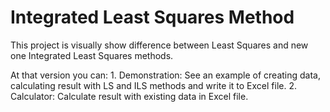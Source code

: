 # Integrated Least Squares Method

This project is visually show difference between Least Squares and new one Integrated Least Squares methods.

At that version you can:
    1. Demonstration:
    See an example of creating data, calculating result with LS and ILS methods and write it to Excel file.
    2. Calculator:
    Calculate result with existing data in Excel file.
